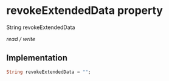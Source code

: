 


# revokeExtendedData property







String revokeExtendedData
  
_<span class="feature">read / write</span>_






## Implementation

```dart
String revokeExtendedData = "";
```







